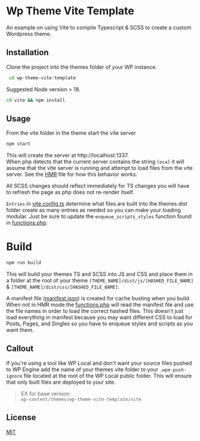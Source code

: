 # Wp Theme Vite Template

An example on using Vite to compile Typescript & SCSS to create a custom Wordpress theme.

## Installation
Clone the project into the themes folder of your WP instance. 
```bash
 cd wp-theme-vite-template
```
Suggested Node version > 18.
```bash
cd vite && npm install
```

## Usage
From the vite folder in the theme start the vite server
```bash
npm start
```
This will create the server at http://localhost:1337.   
When php detects that the current server contains the string `local` it will assume that the vite server is running and attempt to load files from the vite server. See the [HMR](./inc/hmr.php) file for how this behavior works.   

All SCSS changes should reflect immediately for TS changes you will have to refresh the page as php does not re-render itself.   

`Entries` in [vite.config.ts](./vite/vite.config.ts) determine what files are built into the themes dist folder create as many entries as needed so you can make your loading modular. Just be sure to update the `enqueue_scripts_styles` function found in [functions.php]('./functions.php').   

# Build
```bash
npm run build
```
This will build your themes TS and SCSS into JS and CSS and place them in a folder at the root of your theme `[THEME_NAME]/dist/js/[HASHED_FILE_NAME]` & `[THEME_NAME]/dist/css/[HASHED_FILE_NAME]`.   

A manifest file ([manifest.json](./manifest.json)) is created for cache busting when you build. When not in HMR mode the [functions.php]('./functions.php') will read the manifest file and use the file names in order to load the correct hashed files. This doesn't just load everything in manifest because you may want different CSS to load for Posts, Pages, and Singles so you have to enqueue styles and scripts as you want them. 

## Callout 
If you're using a tool like WP Local and don't want your source files pushed to WP Engine add the name of your themes vite folder to your `.wpe-push-ignore` file located at the root of the WP Local public folder. 
This will ensure that only built files are deployed to your site. 
> EX for base version:   
  `wp-content/themes/wp-theme-vite-template/vite`
## License

[MIT](https://choosealicense.com/licenses/mit/)